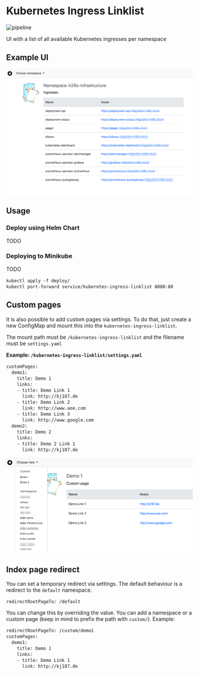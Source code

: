 # Kubernetes Ingress Linklist

![pipeline](https://github.com/kj187/kubernetes-ingress-linklist/workflows/pipeline/badge.svg?branch=master)

UI with a list of all available Kubernetes ingresses per namespace

## Example UI

![Example UI](assets/documentation/example-ui.png "Example UI")

## Usage

### Deploy using Helm Chart

TODO

### Deploying to Minikube

TODO 

```
kubectl apply -f deploy/
kubectl port-forward service/kuberetes-ingress-linklist 8080:80
```


## Custom pages

It is also possible to add custom pages via settings. 
To do that, just create a new ConfigMap and mount this into the `kubernetes-ingress-linklist`.

The mount path must be `/kubernetes-ingress-linklist` and the filename must be `settings.yaml` 

**Example: `/kubernetes-ingress-linklist/settings.yaml`**
```
customPages:
  demo1:
    title: Demo 1
    links:
    - title: Demo Link 1
      link: http://kj187.de
    - title: Demo Link 2
      link: http://www.aoe.com
    - title: Demo Link 3
      link: http://www.google.com
  demo2:
    title: Demo 2
    links:
    - title: Demo 2 Link 1
      link: http://kj187.de
```


![Example custom page](assets/documentation/custom-page.png "Example custom page")

## Index page redirect

You can set a temporary redirect via settings. The default behaviour is a redirect to the `default` namespace.

```
redirectRootPageTo: /default
```

You can change this by overriding the value. You can add a namespace or a custom page (keep in mind to prefix the path with `custom/`). 
Example: 

```
redirectRootPageTo: /custom/demo1
customPages:
  demo1:
    title: Demo 1
    links:
    - title: Demo Link 1
      link: http://kj187.de
```